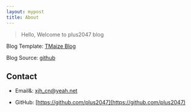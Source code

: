 ```yaml
---
layout: mypost
title: About
---
```


> Hello, Welcome to plus2047 blog

Blog Template: [TMaize Blog](https://github.com/TMaize/tmaize-blog)

Blog Source: [github](https://github.com/plus2047/plus2047.github.io)

## Contact

- Email&: xjh_cn@yeah.net

- GitHub: [https://github.com/plus2047](https://github.com/plus2047)
